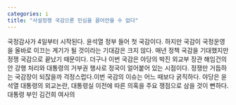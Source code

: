 ```yaml
---
categories: i
title: "사설정쟁 국감으론 민심을 끌어안을 수 없다"
---
```

국정감사가 4일부터 시작된다. 윤석열 정부 들어 첫 국감이다. 하지만 국감이 국정운영을 올바로 이끄는 계기가 될 것이라는 기대감은 크지 않다. 매년 정책 국감을 기대했지만 정쟁 국감으로 끝났기 때문이다. 더구나 이번 국감은 야당의 박진 외교부 장관 해임건의안 강행 처리와 대통령의 거부권 행사로 정국이 얼어붙어 있는 시점이다. 정쟁만 거듭하는 국감장이 되잖을까 걱정스럽다.이번 국감의 이슈는 어느 때보다 굵직하다. 야당은 윤석열 대통령의 외교논란, 대통령실 이전에 따른 의혹을 주요 쟁점으로 삼을 것이 뻔하다. 대통령 부인 김건희 여사의